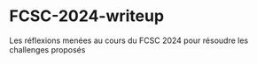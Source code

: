 # FCSC-2024-writeup
Les réflexions menées au cours du FCSC 2024 pour résoudre les challenges proposés
